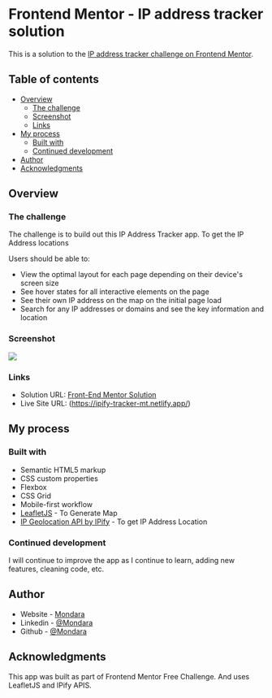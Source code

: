 # Frontend Mentor - IP address tracker solution

This is a solution to the [IP address tracker challenge on Frontend Mentor](https://www.frontendmentor.io/challenges/ip-address-tracker-I8-0yYAH0). 

## Table of contents

- [Overview](#overview)
  - [The challenge](#the-challenge)
  - [Screenshot](#screenshot)
  - [Links](#links)
- [My process](#my-process)
  - [Built with](#built-with)
  - [Continued development](#continued-development)
- [Author](#author)
- [Acknowledgments](#acknowledgments)

## Overview

### The challenge

The challenge is to build out this IP Address Tracker app. To get the IP Address locations

Users should be able to:

- View the optimal layout for each page depending on their device's screen size
- See hover states for all interactive elements on the page
- See their own IP address on the map on the initial page load
- Search for any IP addresses or domains and see the key information and location

### Screenshot

![](./design/screenshots/desktop-design.png)


### Links

- Solution URL: [Front-End Mentor Solution](https://www.frontendmentor.io/solutions/ip-address-tracker-html-css-js-ttT5lqnsh)
- Live Site URL: (https://ipify-tracker-mt.netlify.app/)

## My process

### Built with

- Semantic HTML5 markup
- CSS custom properties
- Flexbox
- CSS Grid
- Mobile-first workflow
- [LeafletJS](https://leafletjs.com/) - To Generate Map 
- [IP Geolocation API by IPify](https://geo.ipify.org/) - To get IP Address Location

### Continued development

I will continue to improve the app as I continue to learn, adding new features, cleaning code, etc.

## Author

- Website - [Mondara](https://mondarathotage.com/)
- Linkedin - [@Mondara](https://www.linkedin.com/in/mondara-thotage/)
- Github - [@Mondara](https://github.com/Mondara)

## Acknowledgments

This app was built as part of Frontend Mentor Free Challenge. And uses LeafletJS and IPify APIS.
